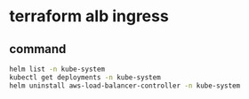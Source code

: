 # terraform alb ingress

## command

```bash
helm list -n kube-system
kubectl get deployments -n kube-system
helm uninstall aws-load-balancer-controller -n kube-system
```

